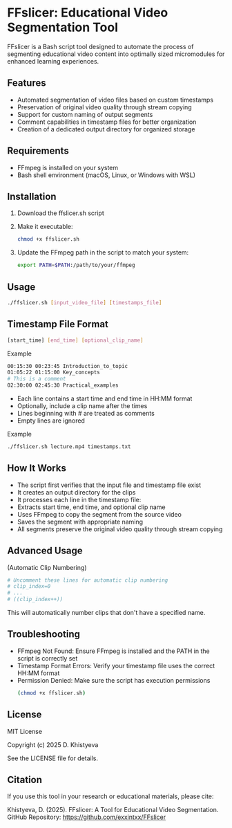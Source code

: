 # FFslicer: Educational Video Segmentation Tool
FFslicer is a Bash script tool designed to automate the process of segmenting educational video content into optimally sized micromodules for enhanced learning experiences. 

## Features
- Automated segmentation of video files based on custom timestamps
- Preservation of original video quality through stream copying
- Support for custom naming of output segments
- Comment capabilities in timestamp files for better organization
- Creation of a dedicated output directory for organized storage
## Requirements
- FFmpeg is installed on your system
- Bash shell environment (macOS, Linux, or Windows with WSL)
## Installation
1. Download the ffslicer.sh script
2. Make it executable:
   ```bash
   chmod +x ffslicer.sh
   ```

3. Update the FFmpeg path in the script to match your system:
   ```bash
   export PATH=$PATH:/path/to/your/ffmpeg
## Usage
 ```bash
./ffslicer.sh [input_video_file] [timestamps_file]
```

## Timestamp File Format
 ```bash
[start_time] [end_time] [optional_clip_name]
```

Example
 ```bash
00:15:30 00:23:45 Introduction_to_topic
01:05:22 01:15:00 Key_concepts
# This is a comment
02:30:00 02:45:30 Practical_examples
```
- Each line contains a start time and end time in HH:MM format
- Optionally, include a clip name after the times
- Lines beginning with # are treated as comments
- Empty lines are ignored

Example
 ```bash
./ffslicer.sh lecture.mp4 timestamps.txt
```

## How It Works

- The script first verifies that the input file and timestamp file exist
- It creates an output directory for the clips
- It processes each line in the timestamp file:
- Extracts start time, end time, and optional clip name
- Uses FFmpeg to copy the segment from the source video
- Saves the segment with appropriate naming
- All segments preserve the original video quality through stream copying

## Advanced Usage
(Automatic Clip Numbering)

 ```bash
# Uncomment these lines for automatic clip numbering
# clip_index=0
# ...
# ((clip_index++))
```
This will automatically number clips that don't have a specified name.

## Troubleshooting
- FFmpeg Not Found: Ensure FFmpeg is installed and the PATH in the script is correctly set
- Timestamp Format Errors: Verify your timestamp file uses the correct HH:MM format
- Permission Denied: Make sure the script has execution permissions
  ```bash
  (chmod +x ffslicer.sh)
  
## License
MIT License

Copyright (c) 2025 D. Khistyeva

See the LICENSE file for details.

## Citation
If you use this tool in your research or educational materials, please cite:


Khistyeva, D. (2025). FFslicer: A Tool for Educational Video Segmentation.
GitHub Repository: https://github.com/exxintxx/FFslicer
